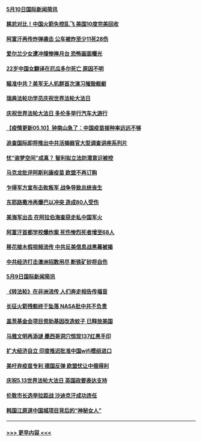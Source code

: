 #### [5月10日国际新闻简讯](../pages/prog202/a103114750.md?t=05101751) 
#### [尴尬对比！中国火箭失控乱飞 美国10度完美回收](../pages/prog202/a103114749.md?t=05101751) 
#### [阿富汗再传炸弹袭击 公车被炸至少11死28伤](../pages/prog202/a103114738.md?t=05101751) 
#### [爱尔兰少女遭冲撞惨摔月台 恐怖画面曝光](../pages/prog202/a103114721.md?t=05101751) 
#### [22岁中国女翻译在厄瓜多尔死亡 原因不明](../pages/prog202/a103114720.md?t=05101751) 
#### [瞄准中共？美军无人机群首次演习摧毁舰艇](../pages/prog202/a103114639.md?t=05101751) 
#### [瑞典法轮功学员庆祝世界法轮大法日](../pages/prog202/a103114578.md?t=05101751) 
#### [庆祝世界法轮大法日 多伦多举行汽车大游行](../pages/prog202/a103114541.md?t=05101751) 
#### [【疫情更新05.10】钟南山急了：中国疫苗接种率远远不够](../pages/prog202/a103114528.md?t=05101751) 
#### [追查国际即将推出中共活摘器官大型调查讲座系列片](../pages/prog202/a103114477.md?t=05101751) 
#### [忧“盗梦空间”成真？ 智利拟立法防潜意识被控](../pages/prog202/a103114461.md?t=05101751) 
#### [马克龙批评阿斯利康疫苗 欧盟不再订购](../pages/prog202/a103114471.md?t=05101751) 
#### [乍得军方宣布击败叛军 战争导致总统丧生](../pages/prog202/a103114473.md?t=05101751) 
#### [东耶路撒冷再爆巴以冲突 造成80人受伤](../pages/prog202/a103114454.md?t=05101751) 
#### [美海军出击 在阿拉伯海查获走私中国军火](../pages/prog202/a103114452.md?t=05101751) 
#### [阿富汗首都学校爆炸案 死伤惨烈死者增至68人](../pages/prog202/a103114447.md?t=05101751) 
#### [移花接木假视频流传 中共反美信息战黑幕被揭](../pages/prog202/a103114372.md?t=05101751) 
#### [中共经济打击澳洲招数用尽 断铁矿砂将自伤](../pages/prog202/a103114355.md?t=05101751) 
#### [5月9日国际新闻简讯](../pages/prog202/a103114329.md?t=05101751) 
#### [《转法轮》在非洲流传 人们奔走相告传福音](../pages/prog202/a103114323.md?t=05101751) 
#### [长征火箭残骸终于坠落 NASA批中共不负责](../pages/prog202/a103114314.md?t=05101751) 
#### [盖茨基金会项目资助基因改造蚊子 已释放美国](../pages/prog202/a103114296.md?t=05101751) 
#### [马雅文明再添谜 墨西哥洞穴惊现137红黑手印](../pages/prog202/a103109062.md?t=05101751) 
#### [扩大经济自立 印度推迟批准中国wifi模组进口](../pages/prog202/a103114162.md?t=05101751) 
#### [美吁弃疫苗专利 德国反弹 欧盟忧让中俄得利](../pages/prog202/a103114139.md?t=05101751) 
#### [庆祝5.13世界法轮大法日 英国政要表达支持](../pages/prog202/a103114117.md?t=05101751) 
#### [伦敦市长选举拉距战 沙迪克汗成功连任](../pages/prog202/a103114122.md?t=05101751) 
#### [韩国江原道中国城项目背后的“神秘女人”](../pages/prog202/a103114061.md?t=05101751) 

----
#### [ >>> 更早内容 <<< ](../indexes/prog202-earlier.md)
